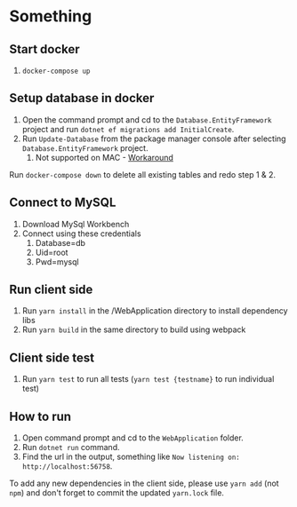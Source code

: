 # Something

## Start docker
1. `docker-compose up`

## Setup database in docker
1. Open the command prompt and cd to the `Database.EntityFramework` project and run `dotnet ef migrations add InitialCreate`.
2. Run `Update-Database` from the package manager console after selecting `Database.EntityFramework` project.
    1. Not supported on MAC - [Workaround](Docs/EF-ON-MAC/README.md)

Run `docker-compose down` to delete all existing tables and redo step 1 & 2.

## Connect to MySQL
1. Download MySql Workbench
2. Connect using these credentials
    1. Database=db
    2. Uid=root
    3. Pwd=mysql

## Run client side
1. Run `yarn install` in the /WebApplication directory to install dependency libs
2. Run `yarn build` in the same directory to build using webpack

## Client side test
1. Run `yarn test` to run all tests (`yarn test {testname}` to run individual test)

## How to run
1. Open command prompt and cd to the `WebApplication` folder.
2. Run `dotnet run` command.
3. Find the url in the output, something like `Now listening on: http://localhost:56758`.


To add any new dependencies in the client side, please use `yarn add` (not `npm`) and don't forget to commit the updated 
`yarn.lock` file.
